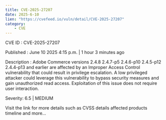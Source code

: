 ```yaml
---
title: CVE-2025-27207
date: 2025-6-10
lien: "https://cvefeed.io/vuln/detail/CVE-2025-27207"
category:
    - CVE
---
```


CVE ID : CVE-2025-27207

Published :  June 10
2025
4:15 p.m. | 1 hour
3 minutes ago

Description : Adobe Commerce versions 2.4.8
2.4.7-p5
2.4.6-p10
2.4.5-p12
2.4.4-p13 and earlier are affected by an Improper Access Control vulnerability that could result in privilege escalation. A low privileged attacker could leverage this vulnerability to bypass security measures and gain unauthorized read access. Exploitation of this issue does not require user interaction.

Severity: 6.5 | MEDIUM

Visit the link for more details
such as CVSS details
affected products
timeline
and more...
